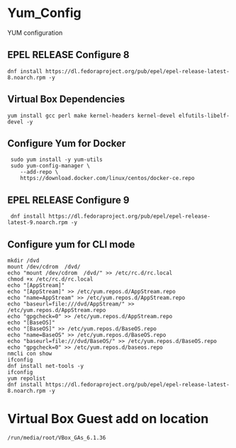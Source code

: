 # Yum_Config
YUM configuration

## EPEL RELEASE Configure 8 
```  
dnf install https://dl.fedoraproject.org/pub/epel/epel-release-latest-8.noarch.rpm -y 
```

## Virtual Box Dependencies 
```  
yum install gcc perl make kernel-headers kernel-devel elfutils-libelf-devel -y 
```
## Configure Yum for Docker  
```  
 sudo yum install -y yum-utils
 sudo yum-config-manager \
    --add-repo \
    https://download.docker.com/linux/centos/docker-ce.repo
```
## EPEL RELEASE Configure 9 
```  
 dnf install https://dl.fedoraproject.org/pub/epel/epel-release-latest-9.noarch.rpm -y
 ```
 
## Configure yum for CLI mode 

```
mkdir /dvd
mount /dev/cdrom  /dvd/
echo "mount /dev/cdrom  /dvd/" >> /etc/rc.d/rc.local
chmod +x /etc/rc.d/rc.local
echo "[AppStream]"
echo "[AppStream]" >> /etc/yum.repos.d/AppStream.repo
echo "name=AppStream" >> /etc/yum.repos.d/AppStream.repo
echo "baseurl=file:///dvd/AppStream/" >> /etc/yum.repos.d/AppStream.repo
echo "gpgcheck=0" >> /etc/yum.repos.d/AppStream.repo
echo "[BaseOS]"
echo "[BaseOS]" >> /etc/yum.repos.d/BaseOS.repo
echo "name=BaseOS" >> /etc/yum.repos.d/BaseOS.repo
echo "baseurl=file:///dvd/BaseOS/" >> /etc/yum.repos.d/BaseOS.repo
echo "gpgcheck=0" >> /etc/yum.repos.d/baseos.repo
nmcli con show
ifconfig
dnf install net-tools -y
ifconfig
yum repolist
dnf install https://dl.fedoraproject.org/pub/epel/epel-release-latest-8.noarch.rpm -y 

```
# Virtual Box Guest add on location
```
/run/media/root/VBox_GAs_6.1.36
```
